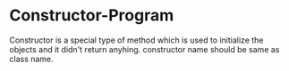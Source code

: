 # Constructor-Program
Constructor is a special type of method which is used to initialize the objects and it didn't return anyhing. constructor name should be same as class name. 
